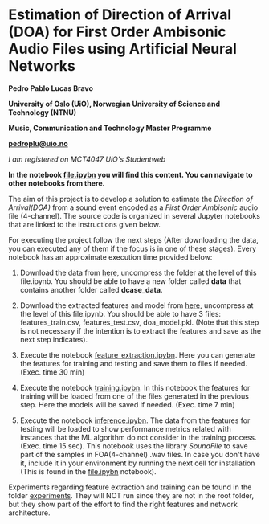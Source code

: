 # Estimation of Direction of Arrival (DOA) for First Order Ambisonic Audio Files using Artificial Neural Networks

**Pedro Pablo Lucas Bravo**

**University of Oslo (UiO), Norwegian University of Science and Technology (NTNU)**

**Music, Communication and Technology Master Programme**

**pedroplu@uio.no**

*I am registered on MCT4047 UiO's Studentweb*

**In the notebook [file.ipybn](file.ipynb) you will find this content. You can navigate to other notebooks from there.**

The aim of this project is to develop a solution to estimate the *Direction of Arrival(DOA)* from a sound event encoded as a *First Order Ambisonic* audio file (4-channel). The source code is organized in several Jupyter notebooks that are linked to the instructions given below.

For executing the project follow the next steps (After downloading the data, you can executed any of them if the focus is in one of these stages). Every notebook has an approximate execution time provided below:

1. Download the data from [here](https://drive.google.com/file/d/1aVA_xjhQwo3h74NKfj6yvimpG21-0YN3/view?usp=sharing), uncompress the folder at the level of this file.ipynb. You should be able to have a new folder called **data** that contains another folder called **dcase_data**.

2. Download the extracted features and model from [here](https://drive.google.com/file/d/1EG8KyIoXt6n_Yyoe-P_MEDDzaShcWm9J/view?usp=sharing), uncompress at the level of this file.ipynb. You should be able to have 3 files: features_train.csv, features_test.csv, doa_model.pkl. (Note that this step is not necessary if the intention is to extract the features and save as the next step indicates).

3. Execute the notebook [feature_extraction.ipybn](feature_extraction.ipynb). Here you can generate the features for training and testing and save them to files if needed. (Exec. time 30 min)

4. Execute the notebook [training.ipybn](training.ipynb). In this notebook the features for training will be loaded from one of the files generated in the previous step. Here the models will be saved if needed. (Exec. time 7 min)

5. Execute the notebook [inference.ipybn](inference.ipynb). The data from the features for testing will be loaded to show performance metrics related with instances that the ML algorithm do not consider in the training process. (Exec. time 15 sec). This notebook uses the library *SoundFile* to save part of the samples in FOA(4-channel) .wav files. In case you don't have it, include it in your environment by running the next cell for installation (This is found in the [file.ipybn](file.ipynb) notebook).

Experiments regarding feature extraction and training can be found in the folder [experiments](./experiments). They will NOT run since they are not in the root folder, but they show part of the effort to find the right features and network architecture.
